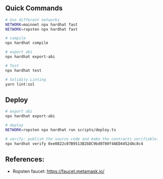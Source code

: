 

## Quick Commands
```bash
# Use different networks
NETWORK=mainnet npx hardhat fast
NETWORK=ropsten npx hardhat fast

# compile
npx hardhat compile 

# export abi
npx hardhat export-abi

# Test
npx hardhat test

# Solidity Linting
yarn lint:sol
```

## Deploy
```bash
# export abi
npx hardhat export-abi

# deploy
NETWORK=ropsten npx hardhat run scripts/deploy.ts

# verify: publish the source code and make the contracts verifiable.
npx hardhat verify 0xe0822c07B9513B2bDC9bd0780f4AED4452dAc8c4
```

## References:
- Ropsten faucet: https://faucet.metamask.io/
